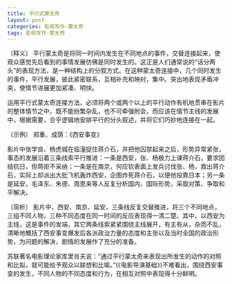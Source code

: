 ```yaml
---
title: 平行式蒙太奇
layout: post
categories: 影视写作-蒙太奇
tags: 影视写作-蒙太奇
---
```


〔释义〕 平行蒙太奇是将同一时间内发生在不同地点的事件，交替连接起来，使观众感觉先后看到的事情发展仿佛是同时发生的。这正是人们通常说的“话分两头”的表现方法，是一种结构上的分叙方式。在这种蒙太奇连接中，几个同时发生的事件，平行发展，彼此紧密联系，互相补充和映衬，集中。突出地表现矛盾冲突，使情节进展更加紧凑、明快。

运用平行式蒙太奇连接方法，必须将两个或两个以上的平行动作有机地贯串在影片的整体情节之中，既不能纷繁杂乱，也不可牵强附会，而应该在情节主线的发展中，根据需要，合乎逻辑地安排平行的分头叙述，并将它们巧妙地连接在一起。

〔示例〕 郑重、成荫：《西安事变》

影片中张学良、杨虎城在临潼捉住蒋介石，并把他囚禁起来之后，形势异常紧张，事态的发展沿着三条线索平行推进：一条是西安，张、杨极力上谏蒋介石，要求团结抗日，但蒋拒不采纳；一条是在南京，何应钦表面上发兵讨伐张、杨，救出蒋介石，实际上却派出大批飞机轰炸西安，企图炸死蒋介石，以便他投靠日本；另一条是延安，毛泽东、朱德、周恩来等人反复分析国内、国际形势，采取对策、争取和平解决。

〔简析〕 影片中，西安、南京、延安，三条线反复交替推进，将三个不同地点，三组不同人物，三种不同态度在同一时间的反应表现得一清二楚。其中，以西安为主线，这是事件的发端，其它两条线索紧紧围绕主线展开，有主有从，杂而不乱，清晰地概括了西安事变爆发后各派政治力量的态度和主张以及当时全国的政治形势，为问题的解决，剧情的发展作了充分的准备。

苏联著名电影理论家库里肖夫说：“通过平行蒙太奇来表现出所发生的动作的对照和比拟，就可能给予观众以联想和比喻。”(《电影导演基础》)不难看出，围绕西安事变的发生，不同人物的不同态度和行为，在相互对照中表现得十分鲜明。 